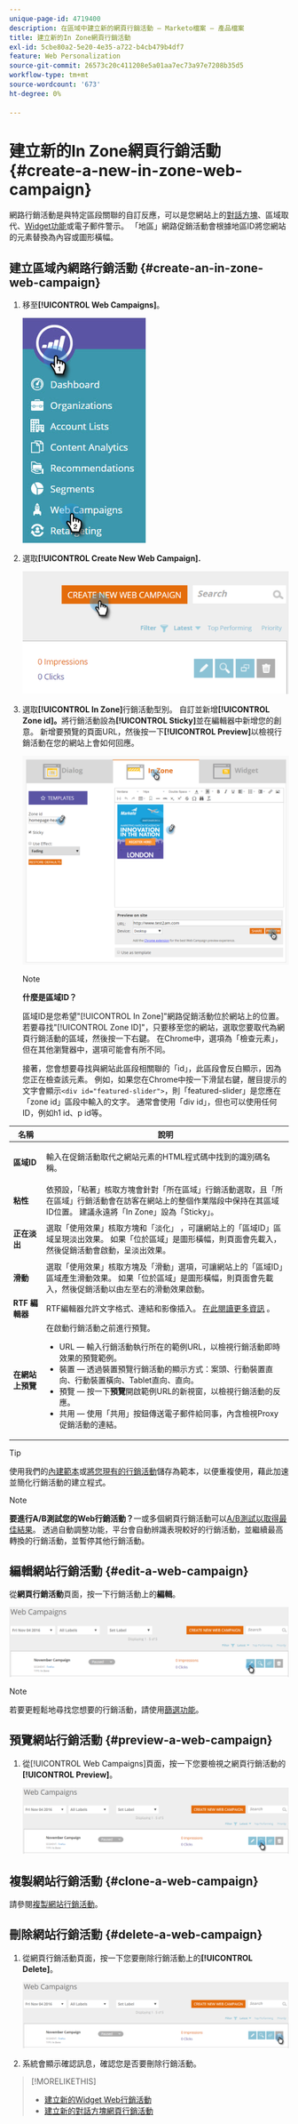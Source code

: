 ```yaml
---
unique-page-id: 4719400
description: 在區域中建立新的網頁行銷活動 — Marketo檔案 — 產品檔案
title: 建立新的In Zone網頁行銷活動
exl-id: 5cbe80a2-5e20-4e35-a722-b4cb479b4df7
feature: Web Personalization
source-git-commit: 26573c20c411208e5a01aa7ec73a97e7208b35d5
workflow-type: tm+mt
source-wordcount: '673'
ht-degree: 0%

---
```


# 建立新的In Zone網頁行銷活動 {#create-a-new-in-zone-web-campaign}

網路行銷活動是與特定區段關聯的自訂反應，可以是您網站上的[對話方塊](/help/marketo/product-docs/web-personalization/working-with-web-campaigns/create-a-new-dialog-web-campaign.md)、區域取代、[Widget功能](/help/marketo/product-docs/web-personalization/working-with-web-campaigns/create-a-new-widget-web-campaign.md)或電子郵件警示。 「地區」網路促銷活動會根據地區ID將您網站的元素替換為內容或圖形橫幅。

## 建立區域內網路行銷活動 {#create-an-in-zone-web-campaign}

1. 移至&#x200B;**[!UICONTROL Web Campaigns]**。

   ![](assets/image2016-8-18-15-3a54-3a21.png)

1. 選取&#x200B;**[!UICONTROL Create New Web Campaign].**

   ![](assets/create-new-web-campaign-hand.png)

1. 選取&#x200B;**[!UICONTROL In Zone]**&#x200B;行銷活動型別。 自訂並新增&#x200B;**[!UICONTROL Zone id]。**&#x200B;將行銷活動設為&#x200B;**[!UICONTROL Sticky]**&#x200B;並在編輯器中新增您的創意。 新增要預覽的頁面URL，然後按一下&#x200B;**[!UICONTROL Preview]**&#x200B;以檢視行銷活動在您的網站上會如何回應。

   ![](assets/new-3-1.png)

   >[!NOTE]
   >
   >**什麼是區域ID？**
   >
   >區域ID是您希望&quot;[!UICONTROL In Zone]&quot;網路促銷活動位於網站上的位置。 若要尋找&quot;[!UICONTROL Zone ID]&quot;，只要移至您的網站，選取您要取代為網頁行銷活動的區域，然後按一下右鍵。 在Chrome中，選項為「檢查元素」，但在其他瀏覽器中，選項可能會有所不同。
   >
   >接著，您會想要尋找與網站此區段相關聯的「id」，此區段會反白顯示，因為您正在檢查該元素。 例如，如果您在Chrome中按一下滑鼠右鍵，醒目提示的文字會顯示`<div id="featured-slider">`，則「featured-slider」是您應在「zone id」區段中輸入的文字。 通常會使用「div id」，但也可以使用任何ID，例如h1 id、p id等。

<table>
 <thead>
  <tr>
   <th colspan="1" rowspan="1">名稱</th>
   <th colspan="1" rowspan="1">說明</th>
  </tr>
 </thead>
 <tbody>
  <tr>
   <td colspan="1" rowspan="1"><strong> 區域ID </strong></td>
   <td colspan="1" rowspan="1"><p>輸入在促銷活動取代之網站元素的HTML程式碼中找到的識別碼名稱。</p></td>
  </tr>
  <tr>
   <td colspan="1" rowspan="1"><p><strong> 粘性 </strong></p></td>
   <td colspan="1" rowspan="1">依預設，「粘著」核取方塊會針對「所在區域」行銷活動選取，且「所在區域」行銷活動會在訪客在網站上的整個作業階段中保持在其區域ID位置。 建議永遠將「In Zone」設為「Sticky」。</td>
  </tr>
  <tr>
   <td colspan="1" rowspan="1"><p><strong>正在淡出</strong> </p></td>
   <td colspan="1" rowspan="1">選取「使用效果」核取方塊和「淡化」 ，可讓網站上的「區域ID」區域呈現淡出效果。 如果「位於區域」是圖形橫幅，則頁面會先載入，然後促銷活動會啟動，呈淡出效果。</td>
  </tr>
  <tr>
   <td colspan="1"><strong>滑動</strong></td>
   <td colspan="1">選取「使用效果」核取方塊及「滑動」選項，可讓網站上的「區域ID」區域產生滑動效果。 如果「位於區域」是圖形橫幅，則頁面會先載入，然後促銷活動以由左至右的滑動效果啟動。</td>
  </tr>
  <tr>
   <td colspan="1"><strong> RTF 編輯器  </strong></td>
   <td colspan="1">RTF編輯器允許文字格式、連結和影像插入。 <a href="/help/marketo/product-docs/web-personalization/working-with-web-campaigns/using-the-web-personalization-rich-text-editor.md">在此閱讀更多資訊</a> 。</td>
  </tr>
  <tr>
   <td colspan="1"><strong> 在網站上預覽   </strong></td>
   <td colspan="1">在啟動行銷活動之前進行預覽。<br>
    <ul>
     <li> URL — 輸入行銷活動執行所在的範例URL，以檢視行銷活動即時效果的預覽範例。</li>
     <li>裝置 — 透過裝置預覽行銷活動的顯示方式：案頭、行動裝置直向、行動裝置橫向、Tablet直向、直向。</li>
     <li> 預覽 — 按一下<strong>預覽</strong>開啟範例URL的新視窗，以檢視行銷活動的反應。</li>
     <li> 共用 — 使用「共用」按鈕傳送電子郵件給同事，內含檢視Proxy促銷活動的連結。</li>
    </ul></td>
  </tr>
 </tbody>
</table>

>[!TIP]
>
>使用我們的[內建範本](/help/marketo/product-docs/web-personalization/using-templates/using-templates-to-create-web-campaigns.md)或[將您現有的行銷活動](/help/marketo/product-docs/web-personalization/using-templates/using-templates-to-create-web-campaigns.md)儲存為範本，以便重複使用，藉此加速並簡化行銷活動的建立程式。

>[!NOTE]
>
>**要進行A/B測試您的Web行銷活動？**&#x200B;一或多個網頁行銷活動可以[A/B測試以取得最佳結果](/help/marketo/product-docs/web-personalization/working-with-web-campaigns/ab-test-your-web-campaign.md)。 透過自動調整功能，平台會自動辨識表現較好的行銷活動，並繼續最高轉換的行銷活動，並暫停其他行銷活動。

## 編輯網站行銷活動 {#edit-a-web-campaign}

從&#x200B;**網頁行銷活動**&#x200B;頁面，按一下行銷活動上的&#x200B;**編輯**。

![](assets/in-zone-web-campaign-edit.png)

>[!NOTE]
>
>若要更輕鬆地尋找您想要的行銷活動，請使用[篩選功能](/help/marketo/product-docs/web-personalization/working-with-web-campaigns/filter-web-campaigns.md)。

## 預覽網站行銷活動 {#preview-a-web-campaign}

1. 從[!UICONTROL Web Campaigns]頁面，按一下您要檢視之網頁行銷活動的&#x200B;**[!UICONTROL Preview]**。

   ![](assets/in-zone-web-campaign-preview.png)

## 複製網站行銷活動 {#clone-a-web-campaign}

請參閱[複製網站行銷活動](/help/marketo/product-docs/web-personalization/working-with-web-campaigns/clone-a-web-campaign.md)。

## 刪除網站行銷活動 {#delete-a-web-campaign}

1. 從網頁行銷活動頁面，按一下您要刪除行銷活動上的&#x200B;**[!UICONTROL Delete]**。

   ![](assets/in-zone-web-campaign-delete.png)

1. 系統會顯示確認訊息，確認您是否要刪除行銷活動。

>[!MORELIKETHIS]
>
>* [建立新的Widget Web行銷活動](/help/marketo/product-docs/web-personalization/working-with-web-campaigns/create-a-new-widget-web-campaign.md)
>* [建立新的對話方塊網頁行銷活動](/help/marketo/product-docs/web-personalization/working-with-web-campaigns/create-a-new-dialog-web-campaign.md)
